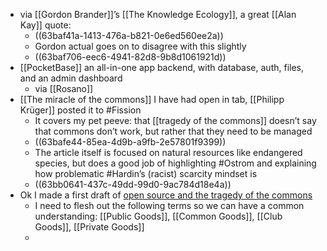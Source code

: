 - via [[Gordon Brander]]’s [[The Knowledge Ecology]], a great [[Alan Kay]] quote:
	- ((63baf41a-1413-476a-b821-0e6ed560ee2a))
	- Gordon actual goes on to disagree with this slightly
	- ((63baf706-eec6-4941-82d8-9b8d1061921d))
- [[PocketBase]] an all-in-one app backend, with database, auth, files, and an admin dashboard
	- via [[Rosano]]
- [[The miracle of the commons]] I have had open in tab, [[Philipp Krüger]] posted it to #Fission
	- It covers my pet peeve: that [[tragedy of the commons]] doesn’t say that commons don’t work, but rather that they need to be managed
	- ((63bafe44-85ea-4d9b-a9fb-2e57801f9399))
	- The article itself is focused on natural resources like endangered species, but does a good job of highlighting #Ostrom and explaining how problematic #Hardin’s (racist) scarcity mindset is
	- ((63bb0641-437c-49dd-99d0-9ac784d18e4a))
- Ok I made a first draft of [open source and the tragedy of the commons](((63bb069a-929c-459a-8df8-6baa097dd466)))
	- I need to flesh out the following terms so we can have a common understanding: [[Public Goods]], [[Common Goods]], [[Club Goods]], [[Private Goods]]
	-